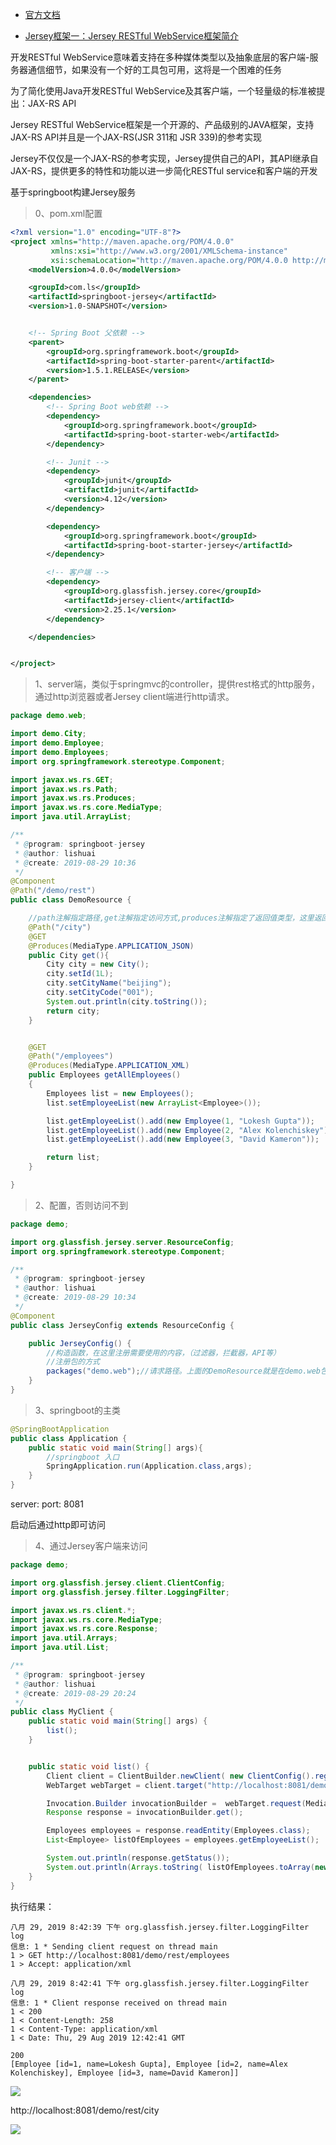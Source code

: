 
- [官方文档](https://howtodoinjava.com/jersey/jersey2-hello-world-example/)


- [Jersey框架一：Jersey RESTful WebService框架简介](https://www.cnblogs.com/chen-lhx/p/6138495.html)

开发RESTful WebService意味着支持在多种媒体类型以及抽象底层的客户端-服务器通信细节，如果没有一个好的工具包可用，这将是一个困难的任务

为了简化使用Java开发RESTful WebService及其客户端，一个轻量级的标准被提出：JAX-RS API

Jersey RESTful WebService框架是一个开源的、产品级别的JAVA框架，支持JAX-RS API并且是一个JAX-RS(JSR 311和 JSR 339)的参考实现

Jersey不仅仅是一个JAX-RS的参考实现，Jersey提供自己的API，其API继承自JAX-RS，提供更多的特性和功能以进一步简化RESTful service和客户端的开发


基于springboot构建Jersey服务

> 0、pom.xml配置

```xml
<?xml version="1.0" encoding="UTF-8"?>
<project xmlns="http://maven.apache.org/POM/4.0.0"
         xmlns:xsi="http://www.w3.org/2001/XMLSchema-instance"
         xsi:schemaLocation="http://maven.apache.org/POM/4.0.0 http://maven.apache.org/xsd/maven-4.0.0.xsd">
    <modelVersion>4.0.0</modelVersion>

    <groupId>com.ls</groupId>
    <artifactId>springboot-jersey</artifactId>
    <version>1.0-SNAPSHOT</version>


    <!-- Spring Boot 父依赖 -->
    <parent>
        <groupId>org.springframework.boot</groupId>
        <artifactId>spring-boot-starter-parent</artifactId>
        <version>1.5.1.RELEASE</version>
    </parent>

    <dependencies>
        <!-- Spring Boot web依赖 -->
        <dependency>
            <groupId>org.springframework.boot</groupId>
            <artifactId>spring-boot-starter-web</artifactId>
        </dependency>

        <!-- Junit -->
        <dependency>
            <groupId>junit</groupId>
            <artifactId>junit</artifactId>
            <version>4.12</version>
        </dependency>

        <dependency>
            <groupId>org.springframework.boot</groupId>
            <artifactId>spring-boot-starter-jersey</artifactId>
        </dependency>

        <!-- 客户端 -->
        <dependency>
            <groupId>org.glassfish.jersey.core</groupId>
            <artifactId>jersey-client</artifactId>
            <version>2.25.1</version>
        </dependency>

    </dependencies>


</project>

```




> 1、server端，类似于springmvc的controller，提供rest格式的http服务，通过http浏览器或者Jersey client端进行http请求。

```java
package demo.web;

import demo.City;
import demo.Employee;
import demo.Employees;
import org.springframework.stereotype.Component;

import javax.ws.rs.GET;
import javax.ws.rs.Path;
import javax.ws.rs.Produces;
import javax.ws.rs.core.MediaType;
import java.util.ArrayList;

/**
 * @program: springboot-jersey
 * @author: lishuai
 * @create: 2019-08-29 10:36
 */
@Component
@Path("/demo/rest")
public class DemoResource {

    //path注解指定路径,get注解指定访问方式,produces注解指定了返回值类型，这里返回JSON
    @Path("/city")
    @GET
    @Produces(MediaType.APPLICATION_JSON)
    public City get(){
        City city = new City();
        city.setId(1L);
        city.setCityName("beijing");
        city.setCityCode("001");
        System.out.println(city.toString());
        return city;
    }


    @GET
    @Path("/employees")
    @Produces(MediaType.APPLICATION_XML)
    public Employees getAllEmployees()
    {
        Employees list = new Employees();
        list.setEmployeeList(new ArrayList<Employee>());

        list.getEmployeeList().add(new Employee(1, "Lokesh Gupta"));
        list.getEmployeeList().add(new Employee(2, "Alex Kolenchiskey"));
        list.getEmployeeList().add(new Employee(3, "David Kameron"));

        return list;
    }

}


```

> 2、配置，否则访问不到

```java
package demo;

import org.glassfish.jersey.server.ResourceConfig;
import org.springframework.stereotype.Component;

/**
 * @program: springboot-jersey
 * @author: lishuai
 * @create: 2019-08-29 10:34
 */
@Component
public class JerseyConfig extends ResourceConfig {

    public JerseyConfig() {
        //构造函数，在这里注册需要使用的内容，（过滤器，拦截器，API等）
        //注册包的方式
        packages("demo.web");//请求路径。上面的DemoResource就是在demo.web包路径下
    }
}


```

> 3、springboot的主类

```java
@SpringBootApplication
public class Application {
    public static void main(String[] args){
        //springboot 入口
        SpringApplication.run(Application.class,args);
    }
}

```

server:
  port: 8081

启动后通过http即可访问


> 4、通过Jersey客户端来访问

```java
package demo;

import org.glassfish.jersey.client.ClientConfig;
import org.glassfish.jersey.filter.LoggingFilter;

import javax.ws.rs.client.*;
import javax.ws.rs.core.MediaType;
import javax.ws.rs.core.Response;
import java.util.Arrays;
import java.util.List;

/**
 * @program: springboot-jersey
 * @author: lishuai
 * @create: 2019-08-29 20:24
 */
public class MyClient {
    public static void main(String[] args) {
        list();
    }


    public static void list() {
        Client client = ClientBuilder.newClient( new ClientConfig().register( LoggingFilter.class ) );
        WebTarget webTarget = client.target("http://localhost:8081/demo/rest").path("employees");

        Invocation.Builder invocationBuilder =  webTarget.request(MediaType.APPLICATION_XML);
        Response response = invocationBuilder.get();

        Employees employees = response.readEntity(Employees.class);
        List<Employee> listOfEmployees = employees.getEmployeeList();

        System.out.println(response.getStatus());
        System.out.println(Arrays.toString( listOfEmployees.toArray(new Employee[listOfEmployees.size()]) ));
    }
}


```


执行结果：

```
八月 29, 2019 8:42:39 下午 org.glassfish.jersey.filter.LoggingFilter log
信息: 1 * Sending client request on thread main
1 > GET http://localhost:8081/demo/rest/employees
1 > Accept: application/xml

八月 29, 2019 8:42:41 下午 org.glassfish.jersey.filter.LoggingFilter log
信息: 1 * Client response received on thread main
1 < 200
1 < Content-Length: 258
1 < Content-Type: application/xml
1 < Date: Thu, 29 Aug 2019 12:42:41 GMT

200
[Employee [id=1, name=Lokesh Gupta], Employee [id=2, name=Alex Kolenchiskey], Employee [id=3, name=David Kameron]]

```

![](../../pic/2019-08-29-20-52-18.png)


http://localhost:8081/demo/rest/city

![](../../pic/2019-08-29-20-52-56.png)
